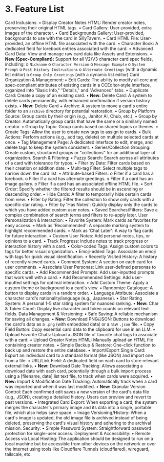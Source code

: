 # 3. Feature List
Card Inclusions:
•	Display Creator Notes HTML: Render creator notes, preserving their original HTML tags.
•	Card Gallery: User-provided, extra images of the character.
•	Card Backgrounds Gallery: User-provided, backgrounds to use with the card in SillyTavern.
•	Card HTML File: User-provided, an offline HTML file associated with the card.
•	Character Book: A dedicated field for lorebook entries associated with the card.
•	Advanced Card Data: View and manage raw card data like Assets and Extensions.
•	**New (Spec-Compliant):** Support for all V2/V3 character card spec fields, including:
	o	`Nickname`
	o	`Character Version`
	o	`Message Example`
	o	`System Prompt`
	o	`Post History Instructions`
	o	`Alternate Greetings` (with a dynamic list editor)
	o	`Group Only Greetings` (with a dynamic list editor)
Card Organization & Management:
•	Edit Cards: The ability to modify all core and spec-compliant attributes of existing cards in a CCEditor-style interface, organized into "Basic Info," "Details," and "Advanced" tabs.
•	Duplicate Card: Create a copy of an existing card.
•	**New:** Delete Card: A system to delete cards permanently, with enhanced confirmation if version history exists.
•	**New:** Delete Card + Archive: A system to move a card's entire folder to an `archive` directory for potential restoration.
•	Group by Platform Source: Group cards by their origin (e.g., Janitor AI, Chub, etc.).
•	Group by Creator: Automatically group cards that have the same or a similarly named creator.
•	Group by Topic: Group cards based on shared topics or themes.
•	Create Tags: Allow the user to create new tags to assign to cards.
•	Bulk Actions: Perform actions (e.g., add tag, delete) on multiple selected cards at once.
•	Tag Management Page: A dedicated interface to edit, merge, and delete tags to keep the system consistent.
•	Series/Collection Grouping: Create custom, structured groups or "collections" for an additional layer of organization.
Search & Filtering:
•	Fuzzy Search: Search across all attributes of a card with tolerance for typos.
•	Filter by Date: Filter cards based on their creation or addition date.
•	Multi-tag Filter: Select multiple tags to narrow down the card list.
•	Attribute-based Filters:
o	Filter if a card has a lorebook.
o	Filter if a card has alternate greetings.
o	Filter if a card has an image gallery.
o	Filter if a card has an associated offline HTML file.
•	Sort Order: Specify whether the filtered results should be in ascending or descending order.
•	Hide Cards: A filter to temporarily hide certain cards from view.
•	Filter by Rating: Filter the collection to show only cards with a specific star rating.
•	Filter by 'Has Notes': Quickly display only the cards to which you have added custom user notes.
•	Saved Searches/Filters: Save a complex combination of search terms and filters to re-apply later.
User Personalization & Interaction:
•	Favorite System: Mark cards as favorites for easy access.
•	Mark as 'Recommended': A separate marking system to highlight recommended cards.
•	Mark as 'Chat Later': A way to flag cards for future interaction.
•	Custom User Notes: Add personal notes, tips, or opinions to a card.
•	Track Progress: Include notes to track progress or interaction history with a card.
•	Color-coded Tags: Assign custom colors to tags for better visual organization.
•	Emoji-added Tags: Associate an emoji with tags for quick visual identification.
•	Recently Visited History: A history of recently viewed cards.
•	Comment System: A section on each card for user comments.
•	Associate User Personas: Link user-defined personas to specific cards.
•	Add Recommended Prompts: Add user-inputted prompts that work well with a card.
•	Add Recommended Settings: Add user-inputted settings for optimal interaction.
•	Add Custom Theme: Apply a custom theme or background to a card's view.
•	Randomize Catalogue: A button to display cards in a random order.
•	Language Attribute: Associate a character card's nationality/language (e.g., Japanese).
•	Star Rating System: A personal 1-5 star rating system for nuanced ranking.
•	**New:** Char & Token Count: Display live character and token counts on relevant text fields.
Data Management & Versioning:
•	Safe Saving: A reliable mechanism for saving all changes.
•	**New:** Download PNG/JSON: Buttons to download the card's data as a `.png` (with embedded data) or a raw `.json` file.
•	Copy Field Button: Copy essential card data to the clipboard for use in an LLM.
•	Upload Favorite Chats: Upload a JSON file of favorite chat logs to associate with a card.
•	Upload Creator Notes HTML: Manually upload an HTML file containing creator notes.
•	Simple Backup & Restore: One-click function to back up and restore the entire database.
•	Import/Export Single Card: Export an individual card to a standard format (like JSON) and import one from a file.
•	URL/Link Field: A dedicated field on each card to store relevant external links.
•	**New:** Download Date Tracking: Allows associating a download date with each card, potentially through a bulk import process using a [filename, date] list text file, to track when cards were acquired.
•	**New:** Import & Modification Date Tracking: Automatically track when a card was imported and when it was last modified.
•	**New:** Granular Version Control: Each confirmed edit saves a new version of the card's data file (e.g., JSON), creating a detailed history. Users can preview and revert to past versions.
•	Integrated Card Export: When exporting a card, the system merges the character's primary image and its data into a single, portable file, which also helps save space.
•	Image Versioning/History: When a card's image is updated, the old image file is archived instead of being deleted, preserving the card's visual history and adhering to the archival mission.
Security:
•	Simple Password System: Straightforward password protection for single-user access.
Deployment & Accessibility:
•	Remote Access via Local Hosting: The application should be designed to run on a local machine but be accessible from other devices on the network or over the internet using tools like Cloudflare Tunnels (cloudflared), wireguard, tailscale, etc.